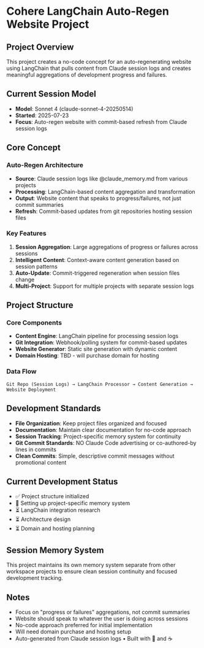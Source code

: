 # Cohere LangChain Auto-Regen Website Project

## Project Overview

This project creates a no-code concept for an auto-regenerating website using LangChain that pulls content from Claude session logs and creates meaningful aggregations of development progress and failures.

## Current Session Model
- **Model**: Sonnet 4 (claude-sonnet-4-20250514)
- **Started**: 2025-07-23
- **Focus**: Auto-regen website with commit-based refresh from Claude session logs

## Core Concept

### Auto-Regen Architecture
- **Source**: Claude session logs like @claude_memory.md from various projects
- **Processing**: LangChain-based content aggregation and transformation
- **Output**: Website content that speaks to progress/failures, not just commit summaries
- **Refresh**: Commit-based updates from git repositories hosting session files

### Key Features
1. **Session Aggregation**: Large aggregations of progress or failures across sessions
2. **Intelligent Content**: Context-aware content generation based on session patterns
3. **Auto-Update**: Commit-triggered regeneration when session files change
4. **Multi-Project**: Support for multiple projects with separate session logs

## Project Structure

### Core Components
- **Content Engine**: LangChain pipeline for processing session logs
- **Git Integration**: Webhook/polling system for commit-based updates
- **Website Generator**: Static site generation with dynamic content
- **Domain Hosting**: TBD - will purchase domain for hosting

### Data Flow
```
Git Repo (Session Logs) → LangChain Processor → Content Generation → Website Deployment
```

## Development Standards
- **File Organization**: Keep project files organized and focused
- **Documentation**: Maintain clear documentation for no-code approach
- **Session Tracking**: Project-specific memory system for continuity
- **Git Commit Standards**: NO Claude Code advertising or co-authored-by lines in commits
- **Clean Commits**: Simple, descriptive commit messages without promotional content

## Current Development Status
- ✅ Project structure initialized
- 🔄 Setting up project-specific memory system
- ⏳ LangChain integration research
- ⏳ Architecture design
- ⏳ Domain and hosting planning

## Session Memory System
This project maintains its own memory system separate from other workspace projects to ensure clean session continuity and focused development tracking.

## Notes
- Focus on "progress or failures" aggregations, not commit summaries
- Website should speak to whatever the user is doing across sessions
- No-code approach preferred for initial implementation
- Will need domain purchase and hosting setup
- Auto-generated from Claude session logs • Built with 🤖 and ☕